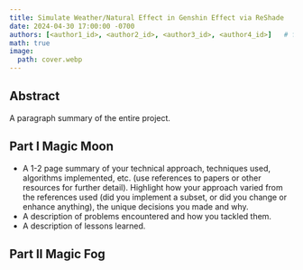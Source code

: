 ```yaml
---
title: Simulate Weather/Natural Effect in Genshin Effect via ReShade
date: 2024-04-30 17:00:00 -0700
authors: [<author1_id>, <author2_id>, <author3_id>, <author4_id>]   # for multiple entries
math: true
image:
  path: cover.webp
---
```


## Abstract

A paragraph summary of the entire project.

## Part I Magic Moon
- A 1-2 page summary of your technical approach, techniques used, algorithms implemented, etc. (use references to papers or other resources for further detail). Highlight how your approach varied from the references used (did you implement a subset, or did you change or enhance anything), the unique decisions you made and why.
- A description of problems encountered and how you tackled them.
- A description of lessons learned.

## Part II Magic Fog

